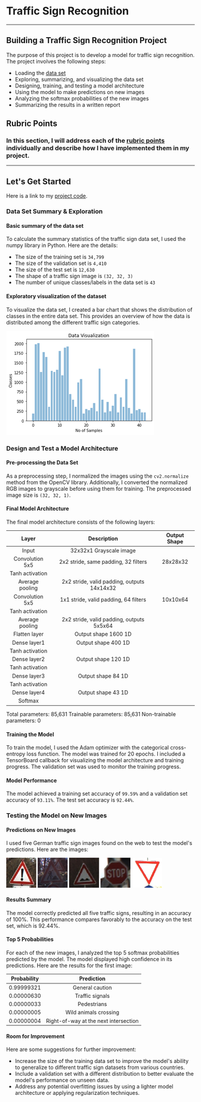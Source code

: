 # Traffic Sign Recognition

---

## Building a Traffic Sign Recognition Project

The purpose of this project is to develop a model for traffic sign recognition. The project involves the following steps:
* Loading the [data set](http://benchmark.ini.rub.de/?section=gtsrb&subsection=dataset)
* Exploring, summarizing, and visualizing the data set
* Designing, training, and testing a model architecture
* Using the model to make predictions on new images
* Analyzing the softmax probabilities of the new images
* Summarizing the results in a written report


## Rubric Points
### In this section, I will address each of the [rubric points](https://review.udacity.com/#!/rubrics/481/view) individually and describe how I have implemented them in my project.

---

## Let's Get Started

Here is a link to my [project code](https://github.com/PraveenKumar-Rajendran/CarND-Traffic-Sign-Classifier-Project/blob/main/Traffic_Sign_Classifier.ipynb).

### Data Set Summary & Exploration

#### Basic summary of the data set

To calculate the summary statistics of the traffic sign data set, I used the numpy library in Python. Here are the details:
* The size of the training set is `34,799`
* The size of the validation set is `4,410`
* The size of the test set is `12,630`
* The shape of a traffic sign image is `(32, 32, 3)`
* The number of unique classes/labels in the data set is `43`

#### Exploratory visualization of the dataset

To visualize the data set, I created a bar chart that shows the distribution of classes in the entire data set. This provides an overview of how the data is distributed among the different traffic sign categories.

![Visualization](./examples/visualization.png)

### Design and Test a Model Architecture

#### Pre-processing the Data Set

As a preprocessing step, I normalized the images using the `cv2.normalize` method from the OpenCV library. Additionally, I converted the normalized RGB images to grayscale before using them for training. The preprocessed image size is `(32, 32, 1)`.

#### Final Model Architecture

The final model architecture consists of the following layers:

| Layer         	| Description	        					| Output Shape     | 
|:-----------------:|:---------------------------------------------:|:----------------:| 
| Input         	| 32x32x1 Grayscale image   					|                  |
| Convolution 5x5   | 2x2 stride, same padding, 32 filters         | 28x28x32         |
| Tanh activation 	|                                              |                  |
| Average pooling	| 2x2 stride, valid padding, outputs 14x14x32  |                  |
| Convolution 5x5   | 1x1 stride, valid padding, 64 filters         | 10x10x64         |
| Tanh activation 	|                                              |                  |
| Average pooling	| 2x2 stride, valid padding, outputs 5x5x64    |                  |
| Flatten layer 	| Output shape 1600 1D                          |                  |
| Dense layer1    	| Output shape 400 1D                           |                  |
| Tanh activation 	|                                              |                  |
| Dense layer2    	| Output shape 120 1D                           |                  |
| Tanh activation 	|                                              |                  |
| Dense layer3    	| Output shape 84 1D                            |                  |
| Tanh activation 	|                                              |                  |
| Dense layer4    	| Output shape 43 1D                            |                  |
| Softmax	        |                                              |                  |
 
Total parameters: 85,631
Trainable parameters: 85,631
Non-trainable parameters: 0

#### Training the Model

To train the model, I used the Adam optimizer with the categorical cross-entropy loss function. The model was trained for 20 epochs. I included a TensorBoard callback for visualizing the model architecture and training progress. The validation set was used to monitor the training progress.

#### Model Performance

The model achieved a training set accuracy of `99.59%` and a validation set accuracy of `93.11%`. The test set accuracy is `92.44%`.

### Testing the Model on New Images

#### Predictions on New Images

I used five German traffic sign images found on the web to test the model's predictions. Here are the images:

![Traffic Sign 1](./fromweb/General_caution.jpg) ![Traffic Sign 2](./fromweb/road_work.jpg) ![Traffic Sign 3](./fromweb/speed_breaker.jpg) 
![Traffic Sign 4](./fromweb/stop.jpg) ![Traffic Sign 5](./fromweb/yield.jpg)

#### Results Summary

The model correctly predicted all five traffic signs, resulting in an accuracy of 100%. This performance compares favorably to the accuracy on the test set, which is 92.44%.

#### Top 5 Probabilities

For each of the new images, I analyzed the top 5 softmax probabilities predicted by the model. The model displayed high confidence in its predictions. Here are the results for the first image:

| Probability    | Prediction                |
|:--------------:|:-------------------------:|
| 0.99999321     | General caution           |
| 0.00000630     | Traffic signals           |
| 0.00000033     | Pedestrians               |
| 0.00000005     | Wild animals crossing     |
| 0.00000004     | Right-of-way at the next intersection |

#### Room for Improvement

Here are some suggestions for further improvement:
- Increase the size of the training data set to improve the model's ability to generalize to different traffic sign datasets from various countries.
- Include a validation set with a different distribution to better evaluate the model's performance on unseen data.
- Address any potential overfitting issues by using a lighter model architecture or applying regularization techniques.

